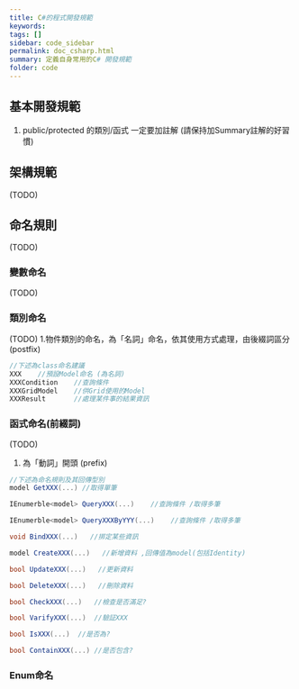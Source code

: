 ```yaml
---
title: C#的程式開發規範
keywords: 
tags: []
sidebar: code_sidebar
permalink: doc_csharp.html
summary: 定義自身常用的C# 開發規範
folder: code
---
```


## 基本開發規範
1. public/protected 的類別/函式 一定要加註解 (請保持加Summary註解的好習慣)

## 架構規範
(TODO)
## 命名規則
(TODO)
### 變數命名
(TODO)
### 類別命名
(TODO)
1.物件類別的命名，為「名詞」命名，依其使用方式處理，由後綴詞區分 (postfix)
```csharp
//下述為class命名建議
XXX    //預設Model命名 (為名詞)
XXXCondition    //查詢條件
XXXGridModel    //供Grid使用的Model
XXXResult       //處理某件事的結果資訊

```
### 函式命名(前綴詞)
(TODO)
1. 為「動詞」開頭 (prefix)


```csharp
//下述為命名規則及其回傳型別
model GetXXX(...) //取得單筆

IEnumerble<model> QueryXXX(...)    //查詢條件 /取得多筆

IEnumerble<model> QueryXXXByYYY(...)    //查詢條件 /取得多筆

void BindXXX(...)   //挷定某些資訊

model CreateXXX(...)   //新增資料 ,回傳值為model(包括Identity)

bool UpdateXXX(...)   //更新資料

bool DeleteXXX(...)   //刪除資料

bool CheckXXX(...)   //檢查是否滿足?

bool VarifyXXX(...)  //驗証XXX

bool IsXXX(...)  //是否為?

bool ContainXXX(...) //是否包含?

```


### Enum命名
